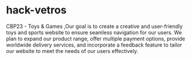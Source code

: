 # hack-vetros
CBP23 - Toys &amp; Games ,Our goal is to create a creative and user-friendly toys and sports website to ensure seamless navigation for our users. We plan to expand our product range, offer multiple payment options, provide worldwide delivery services, and incorporate a feedback feature to tailor our website to meet the needs of our users effectively.
